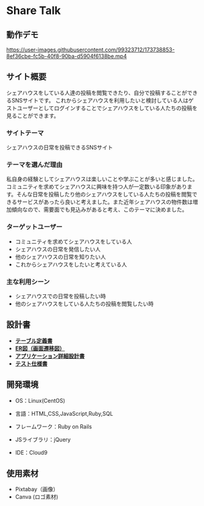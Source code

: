 # Share Talk

## 動作デモ
https://user-images.githubusercontent.com/99323712/173738853-8ef36cbe-fc5b-40f8-90ba-d5904f6138be.mp4

## サイト概要
シェアハウスをしている人達の投稿を閲覧できたり、自分で投稿することができるSNSサイトです。
これからシェアハウスを利用したいと検討している人はゲストユーザーとしてログインすることでシェアハウスをしている人たちの投稿を見ることができます。

### サイトテーマ
シェアハウスの日常を投稿できるSNSサイト

### テーマを選んだ理由
私自身の経験としてシェアハウスは楽しいことや学ぶことが多いと感じました。コミュニティを求めてシェアハウスに興味を持つ人が一定数いる印象があります。そんな日常を投稿したり他のシェアハウスをしている人たちの投稿を閲覧できるサービスがあったら良いと考えました。また近年シェアハウスの物件数は増加傾向なので、需要面でも見込みがあると考え、このテーマに決めました。

### ターゲットユーザー
- コミュニティを求めてシェアハウスをしている人
- シェアハウスの日常を発信したい人
- 他のシェアハウスの日常を知りたい人
- これからシェアハウスをしたいと考えている人

### 主な利用シーン
- シェアハウスでの日常を投稿したい時
- 他のシェアハウスをしている人たちの投稿を閲覧したい時

## 設計書
- [**テーブル定義書**](https://docs.google.com/spreadsheets/d/1V9HXOliWJz9fA_3khfXumAx4KUzB731SUdiYZGjBy9k/edit#gid=496126025)
- [**ER図（画面遷移図）**](https://app.diagrams.net/#G1ns1spdnQLsgCLQJW2yaWqxzzx3SIaxyE)
- [**アプリケーション詳細設計書**](https://docs.google.com/spreadsheets/d/1wN8SCCYZsfakOJ4vz7OWjoRTpx9cRCcYsH5aILmmqxc/edit#gid=2133469642)
- [**テスト仕様書**](https://docs.google.com/spreadsheets/d/1s3KRGbNpnwMpLHDJh_Tg5lzKt2pOc4J7/edit#gid=1511467858)

## 開発環境
- OS：Linux(CentOS)
- 言語：HTML,CSS,JavaScript,Ruby,SQL


- フレームワーク：Ruby on Rails
- JSライブラリ：jQuery
- IDE：Cloud9


## 使用素材
- Pixtabay（画像）
- Canva (ロゴ素材)
